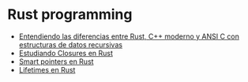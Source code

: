 # Rust programming

- [Entendiendo las diferencias entre Rust, C++ moderno y ANSI C con estructuras de datos recursivas](https://apuntes.grunt.ar/s/nNZczgJc2)
- [Estudiando Closures en Rust](./closures-rust.md)
- [Smart pointers en Rust](./smart-pointers-rust.md)
- [Lifetimes en Rust](./lifetimes-rust.md)